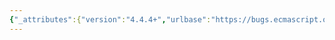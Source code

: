 ```yaml
---
{"_attributes":{"version":"4.4.4+","urlbase":"https://bugs.ecmascript.org/","maintainer":"dherman@mozilla.com"},"bug":{"bug_id":289,"creation_ts":"2012-03-03 10:21:00 -0800","short_desc":"Test description for S8.1_A3 should be corrected","delta_ts":"2012-03-27 09:35:06 -0700","product":"Test262","component":"ECMA-262 Tests","version":"unspecified","rep_platform":"All","op_sys":"All","bug_status":"RESOLVED","resolution":"FIXED","priority":"Normal","bug_severity":"trivial","everconfirmed":true,"reporter":{"uid":"andrebargull","name":"André Bargull"},"assigned_to":{"uid":"dfugate","name":"Dave Fugate"},"long_desc":[{"commentid":719,"comment_count":0,"who":{"uid":"andrebargull","name":"André Bargull"},"bug_when":"2012-03-03 10:21:12 -0800","thetext":"The current description of S8.1_A3 reads:\n---\n/**\n * undefined is now non-writable in es5\n *\n * @path ch08/8.1/S8.1_A3.js\n * @description \"undefined=1\" should throw a TypeError\n */\n---\n\nBoth, the 'main' description and the @description, are a bit misleading. I think the wording from S8.5_A10 and S8.5_A4 should be adopted for S8.1_A3."},{"commentid":822,"comment_count":1,"who":{"uid":"dfugate","name":"Dave Fugate"},"bug_when":"2012-03-27 09:35:06 -0700","thetext":"Agreed and fixed in Hg."}]}}
---
```

